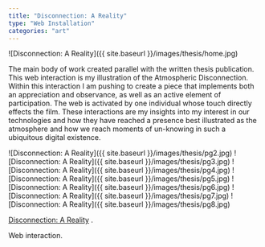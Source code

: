 ```yaml
---
title: "Disconnection: A Reality"
type: "Web Installation"
categories: "art"
---
```


![Disconnection: A Reality]({{ site.baseurl }}/images/thesis/home.jpg)

The main body of work created parallel with the written thesis publication. This web interaction is my illustration of the Atmospheric Disconnection. Within this interaction I am pushing to create a piece that implements both an appreciation and observance, as well as an active element of participation. The web is activated by one individual whose touch directly effects the film. These interactions are my insights into my interest in our technologies and how they have reached a presence best illustrated as the atmosphere and how we reach moments of un-knowing in such a ubiquitous digital existence.

![Disconnection: A Reality]({{ site.baseurl }}/images/thesis/pg2.jpg)
![Disconnection: A Reality]({{ site.baseurl }}/images/thesis/pg3.jpg)
![Disconnection: A Reality]({{ site.baseurl }}/images/thesis/pg4.jpg)
![Disconnection: A Reality]({{ site.baseurl }}/images/thesis/pg5.jpg)
![Disconnection: A Reality]({{ site.baseurl }}/images/thesis/pg6.jpg)
![Disconnection: A Reality]({{ site.baseurl }}/images/thesis/pg7.jpg)
![Disconnection: A Reality]({{ site.baseurl }}/images/thesis/pg8.jpg)

[Disconnection: A Reality](https://vimeo.com/212339354 "target=_blank")
.

Web interaction.
